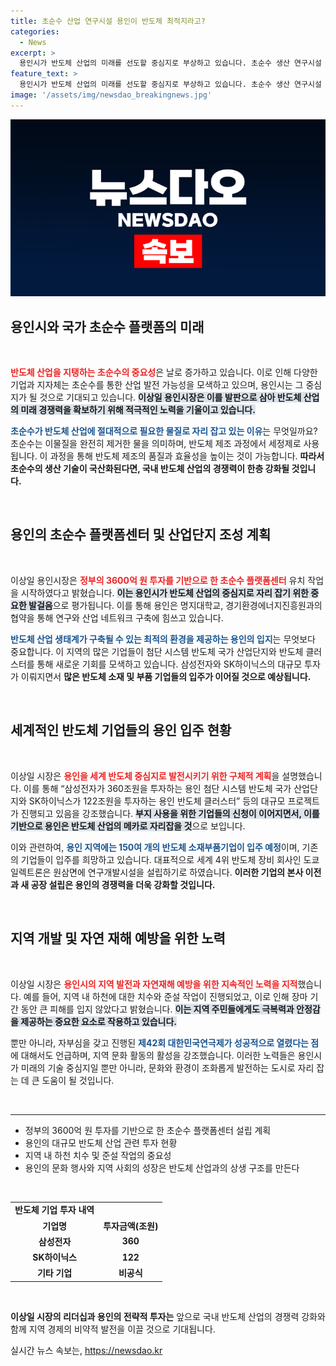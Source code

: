 ```yaml
---
title: 초순수 산업 연구시설 용인이 반도체 최적지라고?
categories:
  - News
excerpt: >
  용인시가 반도체 산업의 미래를 선도할 중심지로 부상하고 있습니다. 초순수 생산 연구시설 유치를 위해 전방위적으로 나선 이 시장의 강력한 주장은 정부의 대규모 투자 계획과 맞물려 더욱 주목받고 있습니다. 클릭하여 용인의 놀라운 변화를 확인하세요!
feature_text: >
  용인시가 반도체 산업의 미래를 선도할 중심지로 부상하고 있습니다. 초순수 생산 연구시설 유치를 위해 전방위적으로 나선 이 시장의 강력한 주장은 정부의 대규모 투자 계획과 맞물려 더욱 주목받고 있습니다. 클릭하여 용인의 놀라운 변화를 확인하세요!
image: '/assets/img/newsdao_breakingnews.jpg'
---
```


<p><img src="/assets/img/newsdao_breakingnews.jpg" alt="firstkoreanews 속보" /></p>

<h2 data-ke-size="size26">용인시와 국가 초순수 플랫폼의 미래</h2>

<p data-ke-size="size16">&nbsp;</p>

<p><b><span style="color: #ee2323;">반도체 산업을 지탱하는 초순수의 중요성</span></b>은 날로 증가하고 있습니다. 이로 인해 다양한 기업과 지자체는 초순수를 통한 산업 발전 가능성을 모색하고 있으며, 용인시는 그 중심지가 될 것으로 기대되고 있습니다. <b><span style="background-color: #21538527;">이상일 용인시장은 이를 발판으로 삼아 반도체 산업의 미래 경쟁력을 확보하기 위해 적극적인 노력을 기울이고 있습니다.</span></b></p>

<p><b><span style="color: #1a5490;">초순수가 반도체 산업에 절대적으로 필요한 물질로 자리 잡고 있는 이유</span></b>는 무엇일까요? 초순수는 이물질을 완전히 제거한 물을 의미하며, 반도체 제조 과정에서 세정제로 사용됩니다. 이 과정을 통해 반도체 제조의 품질과 효율성을 높이는 것이 가능합니다. <b>따라서 초순수의 생산 기술이 국산화된다면, 국내 반도체 산업의 경쟁력이 한층 강화될 것입니다.</b> </p>

<p data-ke-size="size16">&nbsp;</p>

<h2 data-ke-size="size26">용인의 초순수 플랫폼센터 및 산업단지 조성 계획</h2>

<p data-ke-size="size16">&nbsp;</p>

<p>이상일 용인시장은 <b><span style="color: #ee2323;">정부의 3600억 원 투자를 기반으로 한 초순수 플랫폼센터</span></b> 유치 작업을 시작하였다고 밝혔습니다. <b><span style="background-color: #21538527;">이는 용인시가 반도체 산업의 중심지로 자리 잡기 위한 중요한 발걸음</span></b>으로 평가됩니다. 이를 통해 용인은 명지대학교, 경기환경에너지진흥원과의 협약을 통해 연구와 산업 네트워크 구축에 힘쓰고 있습니다.</p>

<p><b><span style="color: #1a5490;">반도체 산업 생태계가 구축될 수 있는 최적의 환경을 제공하는 용인의 입지</span></b>는 무엇보다 중요합니다. 이 지역의 많은 기업들이 첨단 시스템 반도체 국가 산업단지와 반도체 클러스터를 통해 새로운 기회를 모색하고 있습니다. 삼성전자와 SK하이닉스의 대규모 투자가 이뤄지면서 <b>많은 반도체 소재 및 부품 기업들의 입주가 이어질 것으로 예상됩니다.</b></p>

<p data-ke-size="size16">&nbsp;</p>

<h2 data-ke-size="size26">세계적인 반도체 기업들의 용인 입주 현황</h2>

<p data-ke-size="size16">&nbsp;</p>

<p>이상일 시장은 <b><span style="color: #ee2323;">용인을 세계 반도체 중심지로 발전시키기 위한 구체적 계획</span></b>을 설명했습니다. 이를 통해 “삼성전자가 360조원을 투자하는 용인 첨단 시스템 반도체 국가 산업단지와 SK하이닉스가 122조원을 투자하는 용인 반도체 클러스터” 등의 대규모 프로젝트가 진행되고 있음을 강조했습니다. <b><span style="background-color: #21538527;">부지 사용을 위한 기업들의 신청이 이어지면서, 이를 기반으로 용인은 반도체 산업의 메카로 자리잡을 것</span></b>으로 보입니다.</p>

<p>이와 관련하여, <b><span style="color: #1a5490;">용인 지역에는 150여 개의 반도체 소재부품기업이 입주 예정</span></b>이며, 기존의 기업들이 입주를 희망하고 있습니다. 대표적으로 세계 4위 반도체 장비 회사인 도쿄 일렉트론은 원삼면에 연구개발시설을 설립하기로 하였습니다. <b>이러한 기업의 본사 이전과 새 공장 설립은 용인의 경쟁력을 더욱 강화할 것입니다.</b></p>

<p data-ke-size="size16">&nbsp;</p>

<h2 data-ke-size="size26">지역 개발 및 자연 재해 예방을 위한 노력</h2>

<p data-ke-size="size16">&nbsp;</p>

<p>이상일 시장은 <b><span style="color: #ee2323;">용인시의 지역 발전과 자연재해 예방을 위한 지속적인 노력을 지적</span></b>했습니다. 예를 들어, 지역 내 하천에 대한 치수와 준설 작업이 진행되었고, 이로 인해 장마 기간 동안 큰 피해를 입지 않았다고 밝혔습니다. <b><span style="background-color: #21538527;">이는 지역 주민들에게도 극복력과 안정감을 제공하는 중요한 요소로 작용하고 있습니다.</span></b></p>

<p>뿐만 아니라, 자부심을 갖고 진행된 <b><span style="color: #1a5490;">제42회 대한민국연극제가 성공적으로 열렸다는 점</span></b>에 대해서도 언급하며, 지역 문화 활동의 활성을 강조했습니다. 이러한 노력들은 용인시가 미래의 기술 중심지일 뿐만 아니라, 문화와 환경이 조화롭게 발전하는 도시로 자리 잡는 데 큰 도움이 될 것입니다.</p>

<p data-ke-size="size16">&nbsp;</p>

<hr>

<ul>
    <li>정부의 3600억 원 투자를 기반으로 한 초순수 플랫폼센터 설립 계획</li>
    <li>용인의 대규모 반도체 산업 관련 투자 현황</li>
    <li>지역 내 하천 치수 및 준설 작업의 중요성</li>
    <li>용인의 문화 행사와 지역 사회의 성장은 반도체 산업과의 상생 구조를 만든다</li>
</ul>

<p data-ke-size="size16">&nbsp;</p>

<table>
    <tr>
        <td style="text-align: center; height: 17px;"><b>반도체 기업 투자 내역</b></td>
    </tr>
    <tr>
        <td style="text-align: center; height: 17px;"><b>기업명</b></td>
        <td style="text-align: center; height: 17px;"><b>투자금액(조원)</b></td>
    </tr>
    <tr>
        <td style="text-align: center; height: 17px;"><b>삼성전자</b></td>
        <td style="text-align: center; height: 17px;"><b>360</b></td>
    </tr>
    <tr>
        <td style="text-align: center; height: 17px;"><b>SK하이닉스</b></td>
        <td style="text-align: center; height: 17px;"><b>122</b></td>
    </tr>
    <tr>
        <td style="text-align: center; height: 17px;"><b>기타 기업</b></td>
        <td style="text-align: center; height: 17px;"><b>비공식</b></td>
    </tr>
</table>

<p data-ke-size="size16">&nbsp;</p>

<p><b>이상일 시장의 리더십과 용인의 전략적 투자는</b> 앞으로 국내 반도체 산업의 경쟁력 강화와 함께 지역 경제의 비약적 발전을 이끌 것으로 기대됩니다.</p>
실시간 뉴스 속보는, <a href="https://newsdao.kr" rel="dofollow">https://newsdao.kr</a>



